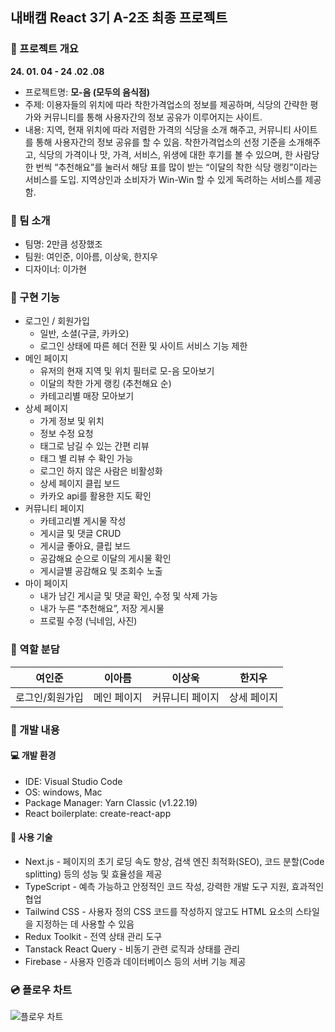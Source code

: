 ## 내배캠 React 3기 A-2조 최종 프로젝트

### 📢 프로젝트 개요

**24. 01. 04 - 24 .02 .08**

- 프로젝트명: **모-음 (모두의 음식점)**
- 주제: 이용자들의 위치에 따라 착한가격업소의 정보를 제공하며, 식당의 간략한 평가와 커뮤니티를 통해 사용자간의 정보 공유가 이루어지는 사이트.
- 내용: 지역, 현재 위치에 따라 저렴한 가격의 식당을 소개 해주고, 커뮤니티 사이트를 통해 사용자간의 정보 공유를 할 수 있음. 착한가격업소의 선정 기준을 소개해주고, 식당의 가격이나 맛, 가격, 서비스, 위생에 대한 후기를 볼 수 있으며, 한 사람당 한 번씩 “추천해요”를 눌러서 해당 표를 많이 받는 “이달의 착한 식당 랭킹”이라는 서비스를 도입. 지역상인과 소비자가 Win-Win 할 수 있게 독려하는 서비스를 제공함.

### 👥 팀 소개
- 팀명: 2만큼 성장했조
- 팀원: 여인준, 이아름, 이상욱, 한지우
- 디자이너: 이가현

### 👀 구현 기능
- 로그인 / 회원가입
    - 일반, 소셜(구글, 카카오)
    - 로그인 상태에 따른 헤더 전환 및 사이트 서비스 기능 제한
- 메인 페이지
    - 유저의 현재 지역 및 위치 필터로 모-음 모아보기
    - 이달의 착한 가게 랭킹 (추천해요 순)
    - 카테고리별 매장 모아보기
- 상세 페이지
    - 가게 정보 및 위치
    - 정보 수정 요청
    - 태그로 남길 수 있는 간편 리뷰
    - 태그 별 리뷰 수 확인 가능
    - 로그인 하지 않은 사람은 비활성화
    - 상세 페이지 클립 보드
    - 카카오 api를 활용한 지도 확인
- 커뮤니티 페이지
    - 카테고리별 게시물 작성
    - 게시글 및 댓글 CRUD
    - 게시글 좋아요, 클립 보드
    - 공감해요 순으로 이달의 게시물 확인
    - 게시글별 공감해요 및 조회수 노출
- 마이 페이지
    - 내가 남긴 게시글 및 댓글 확인, 수정 및 삭제 가능
    - 내가 누른 “추천해요”, 저장 게시물
    - 프로필 수정 (닉네임, 사진)

### 📝 역할 분담
| 여인준      |   이아름    |         이상욱         |        한지우       |
| ----------- | ----------- | ---------------------- | ------------------- |
| 로그인/회원가입 | 메인 페이지 | 커뮤니티 페이지 | 상세 페이지 |

### 🚩 개발 내용
#### 💻 개발 환경
- IDE: Visual Studio Code
- OS: windows, Mac
- Package Manager: Yarn Classic (v1.22.19)
- React boilerplate: create-react-app

#### 📌 사용 기술
- Next.js - 페이지의 초기 로딩 속도 향상, 검색 엔진 최적화(SEO), 코드 분할(Code splitting) 등의 성능 및 효율성을 제공
- TypeScript - 예측 가능하고 안정적인 코드 작성, 강력한 개발 도구 지원, 효과적인 협업
- Tailwind CSS - 사용자 정의 CSS 코드를 작성하지 않고도 HTML 요소의 스타일을 지정하는 데 사용할 수 있음
- Redux Toolkit - 전역 상태 관리 도구
- Tanstack React Query - 비동기 관련 로직과 상태를 관리
- Firebase - 사용자 인증과 데이터베이스 등의 서버 기능 제공

### 💿 플로우 차트
![플로우 차트](https://github.com/hanjiwoo/final_team_project/assets/147472852/32ad58fa-78fd-4b03-88e7-1ff8acad39ef)

